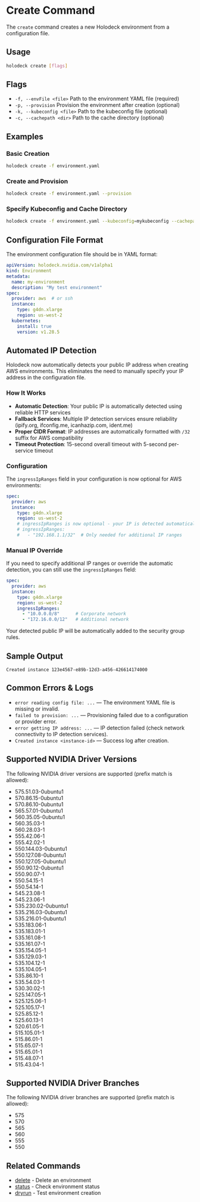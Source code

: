 # Create Command

The `create` command creates a new Holodeck environment from a configuration
file.

## Usage

```bash
holodeck create [flags]
```

## Flags

- `-f, --envFile <file>`   Path to the environment YAML file (required)
- `-p, --provision`        Provision the environment after creation (optional)
- `-k, --kubeconfig <file>` Path to the kubeconfig file (optional)
- `-c, --cachepath <dir>`  Path to the cache directory (optional)

## Examples

### Basic Creation

```bash
holodeck create -f environment.yaml
```

### Create and Provision

```bash
holodeck create -f environment.yaml --provision
```

### Specify Kubeconfig and Cache Directory

```bash
holodeck create -f environment.yaml --kubeconfig=mykubeconfig --cachepath=/tmp/holodeck-cache
```

## Configuration File Format

The environment configuration file should be in YAML format:

```yaml
apiVersion: holodeck.nvidia.com/v1alpha1
kind: Environment
metadata:
  name: my-environment
  description: "My test environment"
spec:
  provider: aws  # or ssh
  instance:
    type: g4dn.xlarge
    region: us-west-2
  kubernetes:
    install: true
    version: v1.28.5
```

## Automated IP Detection

Holodeck now automatically detects your public IP address when creating AWS environments. This eliminates the need to manually specify your IP address in the configuration file.

### How It Works

- **Automatic Detection**: Your public IP is automatically detected using reliable HTTP services
- **Fallback Services**: Multiple IP detection services ensure reliability (ipify.org, ifconfig.me, icanhazip.com, ident.me)
- **Proper CIDR Format**: IP addresses are automatically formatted with `/32` suffix for AWS compatibility
- **Timeout Protection**: 15-second overall timeout with 5-second per-service timeout

### Configuration

The `ingressIpRanges` field in your configuration is now optional for AWS environments:

```yaml
spec:
  provider: aws
  instance:
    type: g4dn.xlarge
    region: us-west-2
    # ingressIpRanges is now optional - your IP is detected automatically
    # ingressIpRanges:
    #   - "192.168.1.1/32"  # Only needed for additional IP ranges
```

### Manual IP Override

If you need to specify additional IP ranges or override the automatic detection, you can still use the `ingressIpRanges` field:

```yaml
spec:
  provider: aws
  instance:
    type: g4dn.xlarge
    region: us-west-2
    ingressIpRanges:
      - "10.0.0.0/8"      # Corporate network
      - "172.16.0.0/12"   # Additional network
```

Your detected public IP will be automatically added to the security group rules.

## Sample Output

```text
Created instance 123e4567-e89b-12d3-a456-426614174000
```

## Common Errors & Logs

- `error reading config file: ...` — The environment YAML file is missing or
  invalid.
- `failed to provision: ...` — Provisioning failed due to a configuration or
  provider error.
- `error getting IP address: ...` — IP detection failed (check network connectivity to IP detection services).
- `Created instance <instance-id>` — Success log after creation.

## Supported NVIDIA Driver Versions

The following NVIDIA driver versions are supported (prefix match is allowed):

- 575.51.03-0ubuntu1
- 570.86.15-0ubuntu1
- 570.86.10-0ubuntu1
- 565.57.01-0ubuntu1
- 560.35.05-0ubuntu1
- 560.35.03-1
- 560.28.03-1
- 555.42.06-1
- 555.42.02-1
- 550.144.03-0ubuntu1
- 550.127.08-0ubuntu1
- 550.127.05-0ubuntu1
- 550.90.12-0ubuntu1
- 550.90.07-1
- 550.54.15-1
- 550.54.14-1
- 545.23.08-1
- 545.23.06-1
- 535.230.02-0ubuntu1
- 535.216.03-0ubuntu1
- 535.216.01-0ubuntu1
- 535.183.06-1
- 535.183.01-1
- 535.161.08-1
- 535.161.07-1
- 535.154.05-1
- 535.129.03-1
- 535.104.12-1
- 535.104.05-1
- 535.86.10-1
- 535.54.03-1
- 530.30.02-1
- 525.147.05-1
- 525.125.06-1
- 525.105.17-1
- 525.85.12-1
- 525.60.13-1
- 520.61.05-1
- 515.105.01-1
- 515.86.01-1
- 515.65.07-1
- 515.65.01-1
- 515.48.07-1
- 515.43.04-1

## Supported NVIDIA Driver Branches

The following NVIDIA driver branches are supported (prefix match is allowed):

- 575
- 570
- 565
- 560
- 555
- 550

## Related Commands

- [delete](delete.md) - Delete an environment
- [status](status.md) - Check environment status
- [dryrun](dryrun.md) - Test environment creation
